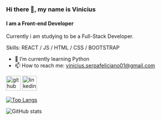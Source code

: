 ### Hi there 👋, my name is Vinicius
#### I am a Front-end Developer

Currently i am studying to be a Full-Stack Developer.

Skills: REACT / JS / HTML / CSS / BOOTSTRAP

- 🌱 I’m currently learning Python 
- 📫 How to reach me: vinicius.serpafeliciano01@gmail.com 


[<img src='https://cdn.jsdelivr.net/npm/simple-icons@3.0.1/icons/github.svg' alt='github' height='40'>](https://github.com/Zakkart59)  [<img src='https://cdn.jsdelivr.net/npm/simple-icons@3.0.1/icons/linkedin.svg' alt='linkedin' height='40'>](https://www.linkedin.com/in/Vinícius_Feliciano/)  

[![Top Langs](https://github-readme-stats.vercel.app/api/top-langs/?username=Zakkart59)](https://github.com/anuraghazra/github-readme-stats)

![GitHub stats](https://github-readme-stats.vercel.app/api?username=Zakkart59&show_icons=true)  




